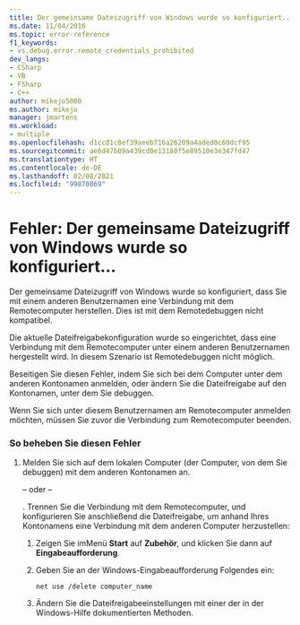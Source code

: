 ```yaml
---
title: Der gemeinsame Dateizugriff von Windows wurde so konfiguriert... | Microsoft-Dokumentation
ms.date: 11/04/2016
ms.topic: error-reference
f1_keywords:
- vs.debug.error.remote_credentials_prohibited
dev_langs:
- CSharp
- VB
- FSharp
- C++
author: mikejo5000
ms.author: mikejo
manager: jmartens
ms.workload:
- multiple
ms.openlocfilehash: d1cc81c8ef39aeeb716a26209a4aded0c69dcf95
ms.sourcegitcommit: ae6d47b09a439cd0e13180f5e89510e3e347fd47
ms.translationtype: HT
ms.contentlocale: de-DE
ms.lasthandoff: 02/08/2021
ms.locfileid: "99870869"
---
```

# <a name="error-windows-file-sharing-has-been-configured"></a>Fehler: Der gemeinsame Dateizugriff von Windows wurde so konfiguriert...
Der gemeinsame Dateizugriff von Windows wurde so konfiguriert, dass Sie mit einem anderen Benutzernamen eine Verbindung mit dem Remotecomputer herstellen. Dies ist mit dem Remotedebuggen nicht kompatibel.

 Die aktuelle Dateifreigabekonfiguration wurde so eingerichtet, dass eine Verbindung mit dem Remotecomputer unter einem anderen Benutzernamen hergestellt wird. In diesem Szenario ist Remotedebuggen nicht möglich.

 Beseitigen Sie diesen Fehler, indem Sie sich bei dem Computer unter dem anderen Kontonamen anmelden, oder ändern Sie die Dateifreigabe auf den Kontonamen, unter dem Sie debuggen.

 Wenn Sie sich unter diesem Benutzernamen am Remotecomputer anmelden möchten, müssen Sie zuvor die Verbindung zum Remotecomputer beenden.

### <a name="to-correct-this-error"></a>So beheben Sie diesen Fehler

1. Melden Sie sich auf dem lokalen Computer (der Computer, von dem Sie debuggen) mit dem anderen Kontonamen an.

     – oder –

     . Trennen Sie die Verbindung mit dem Remotecomputer, und konfigurieren Sie anschließend die Dateifreigabe, um anhand Ihres Kontonamens eine Verbindung mit dem anderen Computer herzustellen:

    1. Zeigen Sie imMenü **Start** auf **Zubehör**, und klicken Sie dann auf **Eingabeaufforderung**.

    2. Geben Sie an der Windows-Eingabeaufforderung Folgendes ein:

         `net use /delete computer_name`

    3. Ändern Sie die Dateifreigabeeinstellungen mit einer der in der Windows-Hilfe dokumentierten Methoden.